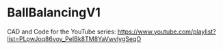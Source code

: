 # BallBalancingV1

CAD and Code for the YouTube series: https://www.youtube.com/playlist?list=PLpwJoq86vov_PeIBk8TM8YaVwvlygSeqO
